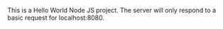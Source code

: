 This is a Hello World Node JS project. The server will only respond to a basic request for localhost:8080.
